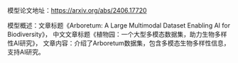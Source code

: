 模型论文地址：https://arxiv.org/abs/2406.17720

模型概述：文章标题《Arboretum: A Large Multimodal Dataset Enabling AI for Biodiversity》，
中文文章标题《植物园：一个大型多模态数据集，助力生物多样性AI研究》，
文章内容：介绍了Arboretum数据集，包含多模态生物多样性信息，支持AI研究。
